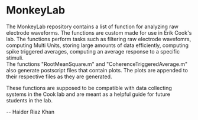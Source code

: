 MonkeyLab
=========

The MonkeyLab repository contains a list of function for analyzing raw electrode waveforms. The functions are custom made for use in Erik Cook's lab. The functions perform tasks such as filtering raw electrode wavefomrs, computing Multi Units, storing large amounts of data efficiently, computing spike triggered averages, computing an average response to a specific stimuli.  
The functions "RootMeanSquare.m" and "CoherenceTriggeredAverage.m" also generate postscript files that contain plots. The plots are appended to their respective files as they are generated.

These functions are supposed to be compatible with data collecting systems in the Cook lab and are meant as a helpful guide for future students in the lab.
  
  
-- Haider Riaz Khan
